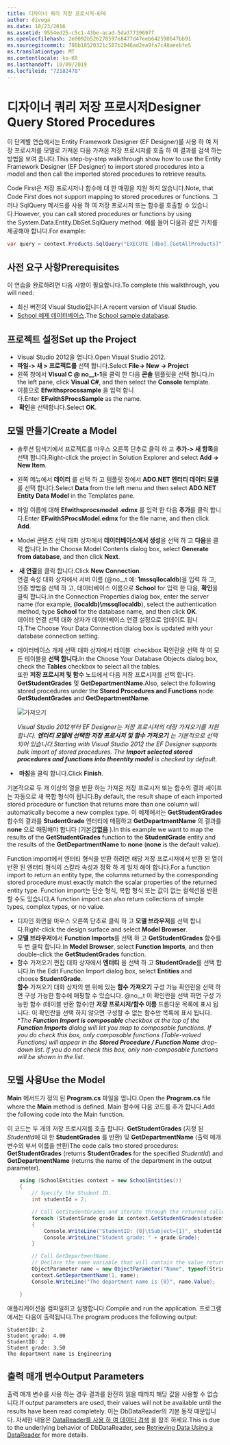 ```yaml
---
title: 디자이너 쿼리 저장 프로시저-EF6
author: divega
ms.date: 10/23/2016
ms.assetid: 9554ed25-c5c1-43be-acad-5da37739697f
ms.openlocfilehash: 2e0092b526278597e8477d47eeb642598647bb91
ms.sourcegitcommit: 708b18520321c587b2046ad2ea9fa7c48aeebfe5
ms.translationtype: MT
ms.contentlocale: ko-KR
ms.lasthandoff: 10/09/2019
ms.locfileid: "72182478"
---
```

# <a name="designer-query-stored-procedures"></a><span data-ttu-id="91fec-102">디자이너 쿼리 저장 프로시저</span><span class="sxs-lookup"><span data-stu-id="91fec-102">Designer Query Stored Procedures</span></span>
<span data-ttu-id="91fec-103">이 단계별 연습에서는 Entity Framework Designer (EF Designer)를 사용 하 여 저장 프로시저를 모델로 가져온 다음 가져온 저장 프로시저를 호출 하 여 결과를 검색 하는 방법을 보여 줍니다.</span><span class="sxs-lookup"><span data-stu-id="91fec-103">This step-by-step walkthrough show how to use the Entity Framework Designer (EF Designer) to import stored procedures into a model and then call the imported stored procedures to retrieve results.</span></span> 

<span data-ttu-id="91fec-104">Code First은 저장 프로시저나 함수에 대 한 매핑을 지원 하지 않습니다.</span><span class="sxs-lookup"><span data-stu-id="91fec-104">Note, that Code First does not support mapping to stored procedures or functions.</span></span> <span data-ttu-id="91fec-105">그러나 SqlQuery 메서드를 사용 하 여 저장 프로시저 또는 함수를 호출할 수 있습니다.</span><span class="sxs-lookup"><span data-stu-id="91fec-105">However, you can call stored procedures or functions by using the System.Data.Entity.DbSet.SqlQuery method.</span></span> <span data-ttu-id="91fec-106">예를 들어 다음과 같은 가치를 제공해야 합니다.</span><span class="sxs-lookup"><span data-stu-id="91fec-106">For example:</span></span>
``` csharp
var query = context.Products.SqlQuery("EXECUTE [dbo].[GetAllProducts]")`;
```

## <a name="prerequisites"></a><span data-ttu-id="91fec-107">사전 요구 사항</span><span class="sxs-lookup"><span data-stu-id="91fec-107">Prerequisites</span></span>

<span data-ttu-id="91fec-108">이 연습을 완료하려면 다음 사항이 필요합니다.</span><span class="sxs-lookup"><span data-stu-id="91fec-108">To complete this walkthrough, you will need:</span></span>

- <span data-ttu-id="91fec-109">최신 버전의 Visual Studio입니다.</span><span class="sxs-lookup"><span data-stu-id="91fec-109">A recent version of Visual Studio.</span></span>
- <span data-ttu-id="91fec-110">[School 예제 데이터베이스](~/ef6/resources/school-database.md).</span><span class="sxs-lookup"><span data-stu-id="91fec-110">The [School sample database](~/ef6/resources/school-database.md).</span></span>

## <a name="set-up-the-project"></a><span data-ttu-id="91fec-111">프로젝트 설정</span><span class="sxs-lookup"><span data-stu-id="91fec-111">Set up the Project</span></span>

-   <span data-ttu-id="91fec-112">Visual Studio 2012을 엽니다.</span><span class="sxs-lookup"><span data-stu-id="91fec-112">Open Visual Studio 2012.</span></span>
-   <span data-ttu-id="91fec-113">**파일-&gt; 새 &gt; 프로젝트를** 선택 합니다.</span><span class="sxs-lookup"><span data-stu-id="91fec-113">Select **File-&gt; New -&gt; Project**</span></span>
-   <span data-ttu-id="91fec-114">왼쪽 창에서 **Visual C @ no__t-1**을 클릭 한 다음 **콘솔** 템플릿을 선택 합니다.</span><span class="sxs-lookup"><span data-stu-id="91fec-114">In the left pane, click **Visual C\#**, and then select the **Console** template.</span></span>
-   <span data-ttu-id="91fec-115">이름으로 **Efwithsprocssample** 을 입력 합니다.</span><span class="sxs-lookup"><span data-stu-id="91fec-115">Enter **EFwithSProcsSample** as the name.</span></span>
-   <span data-ttu-id="91fec-116"> **확인**을 선택합니다.</span><span class="sxs-lookup"><span data-stu-id="91fec-116">Select **OK**.</span></span>

## <a name="create-a-model"></a><span data-ttu-id="91fec-117">모델 만들기</span><span class="sxs-lookup"><span data-stu-id="91fec-117">Create a Model</span></span>

-   <span data-ttu-id="91fec-118">솔루션 탐색기에서 프로젝트를 마우스 오른쪽 단추로 클릭 하 고 **추가-&gt; 새 항목**을 선택 합니다.</span><span class="sxs-lookup"><span data-stu-id="91fec-118">Right-click the project in Solution Explorer and select **Add -&gt; New Item**.</span></span>
-   <span data-ttu-id="91fec-119">왼쪽 메뉴에서 **데이터** 를 선택 하 고 템플릿 창에서 **ADO.NET 엔터티 데이터 모델** 를 선택 합니다.</span><span class="sxs-lookup"><span data-stu-id="91fec-119">Select **Data** from the left menu and then select **ADO.NET Entity Data Model** in the Templates pane.</span></span>
-   <span data-ttu-id="91fec-120">파일 이름에 대해 **Efwithsprocsmodel .edmx** 를 입력 한 다음 **추가**를 클릭 합니다.</span><span class="sxs-lookup"><span data-stu-id="91fec-120">Enter **EFwithSProcsModel.edmx** for the file name, and then click **Add**.</span></span>
-   <span data-ttu-id="91fec-121">Model 콘텐츠 선택 대화 상자에서 **데이터베이스에서 생성**을 선택 하 고 **다음**을 클릭 합니다.</span><span class="sxs-lookup"><span data-stu-id="91fec-121">In the Choose Model Contents dialog box, select **Generate from database**, and then click **Next**.</span></span>
-   <span data-ttu-id="91fec-122"> **새 연결**을 클릭 합니다.</span><span class="sxs-lookup"><span data-stu-id="91fec-122">Click **New Connection**.</span></span>  
    <span data-ttu-id="91fec-123">연결 속성 대화 상자에서 서버 이름 (@no__t 예: **1mssqllocaldb**)을 입력 하 고, 인증 방법을 선택 하 고, 데이터베이스 이름으로 **School** for 입력 한 다음, **확인**을 클릭 합니다.</span><span class="sxs-lookup"><span data-stu-id="91fec-123">In the Connection Properties dialog box, enter the server name (for example, **(localdb)\\mssqllocaldb**), select the authentication method, type **School** for the database name, and then click **OK**.</span></span>  
    <span data-ttu-id="91fec-124">데이터 연결 선택 대화 상자가 데이터베이스 연결 설정으로 업데이트 됩니다.</span><span class="sxs-lookup"><span data-stu-id="91fec-124">The Choose Your Data Connection dialog box is updated with your database connection setting.</span></span>
-   <span data-ttu-id="91fec-125">데이터베이스 개체 선택 대화 상자에서 테이블  checkbox 확인란을 선택 하 여 모든 테이블을 **선택 합니다.**</span><span class="sxs-lookup"><span data-stu-id="91fec-125">In the Choose Your Database Objects dialog box, check the **Tables** checkbox to select all the tables.</span></span>  
    <span data-ttu-id="91fec-126">또한 **저장 프로시저 및 함수** 노드에서 다음 저장 프로시저를 선택 합니다. **GetStudentGrades** 및 **GetDepartmentName**.</span><span class="sxs-lookup"><span data-stu-id="91fec-126">Also, select the following stored procedures under the **Stored Procedures and Functions** node: **GetStudentGrades** and **GetDepartmentName**.</span></span> 

    ![가져오기](~/ef6/media/import.jpg)

    <span data-ttu-id="91fec-128">*Visual Studio 2012부터 EF Designer는 저장 프로시저의 대량 가져오기를 지원 합니다. **엔터티 모델에 선택한 저장 프로시저 및 함수 가져오기** 는 기본적으로 선택 되어 있습니다.*</span><span class="sxs-lookup"><span data-stu-id="91fec-128">*Starting with Visual Studio 2012 the EF Designer supports bulk import of stored procedures. The **Import selected stored procedures and functions into theentity model** is checked by default.*</span></span>
-   <span data-ttu-id="91fec-129"> **마침**을 클릭 합니다.</span><span class="sxs-lookup"><span data-stu-id="91fec-129">Click **Finish**.</span></span>

<span data-ttu-id="91fec-130">기본적으로 두 개 이상의 열을 반환 하는 가져온 저장 프로시저 또는 함수의 결과 셰이프는 자동으로 새 복합 형식이 됩니다.</span><span class="sxs-lookup"><span data-stu-id="91fec-130">By default, the result shape of each imported stored procedure or function that returns more than one column will automatically become a new complex type.</span></span> <span data-ttu-id="91fec-131">이 예제에서는 **GetStudentGrades** 함수의 결과를 **StudentGrade** 엔터티에 매핑하고 **GetDepartmentName** 의 결과를 **none** 으로 매핑해야 합니다 (기본값**없음** ).</span><span class="sxs-lookup"><span data-stu-id="91fec-131">In this example we want to map the results of the **GetStudentGrades** function to the **StudentGrade** entity and the results of the **GetDepartmentName** to **none** (**none** is the default value).</span></span>

<span data-ttu-id="91fec-132">Function import에서 엔터티 형식을 반환 하려면 해당 저장 프로시저에서 반환 된 열이 반환 된 엔터티 형식의 스칼라 속성과 정확 하 게 일치 해야 합니다.</span><span class="sxs-lookup"><span data-stu-id="91fec-132">For a function import to return an entity type, the columns returned by the corresponding stored procedure must exactly match the scalar properties of the returned entity type.</span></span> <span data-ttu-id="91fec-133">Function import는 단순 형식, 복합 형식 또는 값이 없는 컬렉션을 반환할 수도 있습니다.</span><span class="sxs-lookup"><span data-stu-id="91fec-133">A function import can also return collections of simple types, complex types, or no value.</span></span>

-   <span data-ttu-id="91fec-134">디자인 화면을 마우스 오른쪽 단추로 클릭 하 고 **모델 브라우저**를 선택 합니다.</span><span class="sxs-lookup"><span data-stu-id="91fec-134">Right-click the design surface and select **Model Browser**.</span></span>
-   <span data-ttu-id="91fec-135">**모델 브라우저**에서 **Function Imports**를 선택 하 고 **GetStudentGrades** 함수를 두 번 클릭 합니다.</span><span class="sxs-lookup"><span data-stu-id="91fec-135">In **Model Browser**, select **Function Imports**, and then double-click the **GetStudentGrades** function.</span></span>
-   <span data-ttu-id="91fec-136">함수 가져오기 편집 대화 상자에서 **엔터티** 을 선택 하 고 **StudentGrade**를 선택 합니다.</span><span class="sxs-lookup"><span data-stu-id="91fec-136">In the Edit Function Import dialog box, select **Entities** and choose **StudentGrade**.</span></span>  
    <span data-ttu-id="91fec-137">**함수** 가져오기 대화 상자의 맨 위에 있는 **함수 가져오기** 구성 가능 확인란을 선택 하면 구성 가능한 함수에 매핑할 수 있습니다. @no__t 이 확인란을 선택 하면 구성 가능한 함수 (테이블 반환 함수)만 **저장 프로시저/함수 이름** 드롭다운 목록에 표시 됩니다. 이 확인란을 선택 하지 않으면 구성할 수 없는 함수만 목록에 표시 됩니다. \*</span><span class="sxs-lookup"><span data-stu-id="91fec-137">*The **Function Import is composable** checkbox at the top of the **Function Imports** dialog will let you map to composable functions. If you do check this box, only composable functions (Table-valued Functions) will appear in the **Stored Procedure / Function Name** drop-down list. If you do not check this box, only non-composable functions will be shown in the list.*</span></span>

## <a name="use-the-model"></a><span data-ttu-id="91fec-138">모델 사용</span><span class="sxs-lookup"><span data-stu-id="91fec-138">Use the Model</span></span>

<span data-ttu-id="91fec-139">**Main** 메서드가 정의 된 **Program.cs** 파일을 엽니다.</span><span class="sxs-lookup"><span data-stu-id="91fec-139">Open the **Program.cs** file where the **Main** method is defined.</span></span> <span data-ttu-id="91fec-140">Main 함수에 다음 코드를 추가 합니다.</span><span class="sxs-lookup"><span data-stu-id="91fec-140">Add the following code into the Main function.</span></span>

<span data-ttu-id="91fec-141">이 코드는 두 개의 저장 프로시저를 호출 합니다. **GetStudentGrades** (지정 된 *StudentId*에 대 한 **StudentGrades** 를 반환) 및 **GetDepartmentName** (출력 매개 변수의 부서 이름을 반환)</span><span class="sxs-lookup"><span data-stu-id="91fec-141">The code calls two stored procedures: **GetStudentGrades** (returns **StudentGrades** for the specified *StudentId*) and **GetDepartmentName** (returns the name of the department in the output parameter).</span></span>  

``` csharp
    using (SchoolEntities context = new SchoolEntities())
    {
        // Specify the Student ID.
        int studentId = 2;

        // Call GetStudentGrades and iterate through the returned collection.
        foreach (StudentGrade grade in context.GetStudentGrades(studentId))
        {
            Console.WriteLine("StudentID: {0}\tSubject={1}", studentId, grade.Subject);
            Console.WriteLine("Student grade: " + grade.Grade);
        }

        // Call GetDepartmentName.
        // Declare the name variable that will contain the value returned by the output parameter.
        ObjectParameter name = new ObjectParameter("Name", typeof(String));
        context.GetDepartmentName(1, name);
        Console.WriteLine("The department name is {0}", name.Value);

    }
```

<span data-ttu-id="91fec-142">애플리케이션을 컴파일하고 실행합니다.</span><span class="sxs-lookup"><span data-stu-id="91fec-142">Compile and run the application.</span></span> <span data-ttu-id="91fec-143">프로그램에서는 다음이 출력됩니다.</span><span class="sxs-lookup"><span data-stu-id="91fec-143">The program produces the following output:</span></span>

```console
StudentID: 2
Student grade: 4.00
StudentID: 2
Student grade: 3.50
The department name is Engineering
```

<a name="output-parameters"></a><span data-ttu-id="91fec-144">출력 매개 변수</span><span class="sxs-lookup"><span data-stu-id="91fec-144">Output Parameters</span></span>
-----------------

<span data-ttu-id="91fec-145">출력 매개 변수를 사용 하는 경우 결과를 완전히 읽을 때까지 해당 값을 사용할 수 없습니다.</span><span class="sxs-lookup"><span data-stu-id="91fec-145">If output parameters are used, their values will not be available until the results have been read completely.</span></span> <span data-ttu-id="91fec-146">이는 DbDataReader의 기본 동작 때문입니다. 자세한 내용은 [DataReader를 사용 하 여 데이터 검색](https://go.microsoft.com/fwlink/?LinkID=398589) 을 참조 하세요.</span><span class="sxs-lookup"><span data-stu-id="91fec-146">This is due to the underlying behavior of DbDataReader, see [Retrieving Data Using a DataReader](https://go.microsoft.com/fwlink/?LinkID=398589) for more details.</span></span>
